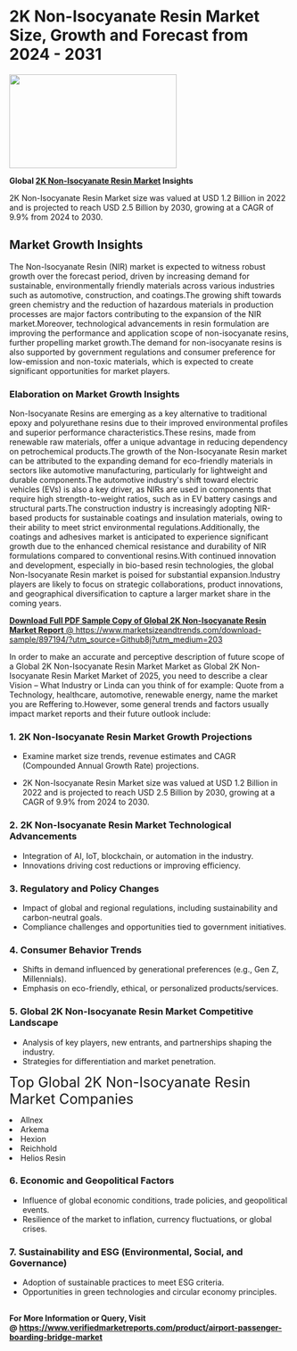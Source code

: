 <H1>2K Non-Isocyanate Resin Market Size, Growth and Forecast from 2024 - 2031</H1><img class="aligncenter size-medium wp-image-584254" src="https://thirdeyenews.in/wp-content/uploads/2024/09/Global-Market-Research-300x168.jpeg" alt="" width="300" height="168" /><p><strong>Global&nbsp;<a href="https://www.marketsizeandtrends.com/download-sample/897194/?utm_source=Github8j?utm_medium=203">2K Non-Isocyanate Resin Market</a> Insights</strong></p><p>2K Non-Isocyanate Resin Market size was valued at USD 1.2 Billion in 2022 and is projected to reach USD 2.5 Billion by 2030, growing at a CAGR of 9.9% from 2024 to 2030.</p><p><h2>Market Growth Insights</h2> <p>The Non-Isocyanate Resin (NIR) market is expected to witness robust growth over the forecast period, driven by increasing demand for sustainable, environmentally friendly materials across various industries such as automotive, construction, and coatings.The growing shift towards green chemistry and the reduction of hazardous materials in production processes are major factors contributing to the expansion of the NIR market.Moreover, technological advancements in resin formulation are improving the performance and application scope of non-isocyanate resins, further propelling market growth.The demand for non-isocyanate resins is also supported by government regulations and consumer preference for low-emission and non-toxic materials, which is expected to create significant opportunities for market players.</p> <p><a href="download-sample-link"></a></p> <h3>Elaboration on Market Growth Insights</h3> <p>Non-Isocyanate Resins are emerging as a key alternative to traditional epoxy and polyurethane resins due to their improved environmental profiles and superior performance characteristics.These resins, made from renewable raw materials, offer a unique advantage in reducing dependency on petrochemical products.The growth of the Non-Isocyanate Resin market can be attributed to the expanding demand for eco-friendly materials in sectors like automotive manufacturing, particularly for lightweight and durable components.The automotive industry's shift toward electric vehicles (EVs) is also a key driver, as NIRs are used in components that require high strength-to-weight ratios, such as in EV battery casings and structural parts.The construction industry is increasingly adopting NIR-based products for sustainable coatings and insulation materials, owing to their ability to meet strict environmental regulations.Additionally, the coatings and adhesives market is anticipated to experience significant growth due to the enhanced chemical resistance and durability of NIR formulations compared to conventional resins.With continued innovation and development, especially in bio-based resin technologies, the global Non-Isocyanate Resin market is poised for substantial expansion.Industry players are likely to focus on strategic collaborations, product innovations, and geographical diversification to capture a larger market share in the coming years.</p> <p><a href="get-more-link"></p><p><span class=""><strong>Download Full PDF Sample Copy of Global 2K Non-Isocyanate Resin Market Report</strong> @ <a href="https://www.marketsizeandtrends.com/download-sample/897194/?utm_source=Github8j?utm_medium=203" target="_blank">https://www.marketsizeandtrends.com/download-sample/897194/?utm_source=Github8j?utm_medium=203</a></span></p><p>In order to make an accurate and perceptive description of future scope of a Global&nbsp;2K Non-Isocyanate Resin Market Market as Global&nbsp;2K Non-Isocyanate Resin Market Market of 2025, you need to describe a clear Vision &ndash; What Industry or Linda can you think of for example: Quote from a Technology, healthcare, automotive, renewable energy, name the market you are Reffering to.However, some general trends and factors usually impact market reports and their future outlook include:</p><h3>1.&nbsp;<strong>2K Non-Isocyanate Resin Market Growth Projections</strong></h3><ul><li>Examine market size trends, revenue estimates and CAGR (Compounded Annual Growth Rate) projections.</li><li><p>2K Non-Isocyanate Resin Market size was valued at USD 1.2 Billion in 2022 and is projected to reach USD 2.5 Billion by 2030, growing at a CAGR of 9.9% from 2024 to 2030.</p></li></ul><h3>2.&nbsp;<strong>2K Non-Isocyanate Resin Market Technological Advancements</strong></h3><ul><li>Integration of AI, IoT, blockchain, or automation in the industry.</li><li>Innovations driving cost reductions or improving efficiency.</li></ul><h3>3.&nbsp;<strong>Regulatory and Policy Changes</strong></h3><ul><li>Impact of global and regional regulations, including sustainability and carbon-neutral goals.</li><li>Compliance challenges and opportunities tied to government initiatives.</li></ul><h3>4.&nbsp;<strong>Consumer Behavior Trends</strong></h3><ul><li>Shifts in demand influenced by generational preferences (e.g., Gen Z, Millennials).</li><li>Emphasis on eco-friendly, ethical, or personalized products/services.</li></ul><h3>5.&nbsp;<strong>Global 2K Non-Isocyanate Resin Market Competitive Landscape</strong></h3><ul><li>Analysis of key players, new entrants, and partnerships shaping the industry.</li><li>Strategies for differentiation and market penetration.</li></ul><p data-pm-slice="1 1 []"><span style="color: inherit; font-family: inherit; font-size: 25px;">Top Global 2K Non-Isocyanate Resin Market Companies</span></p><div class="" data-test-id=""><p><li>Allnex</li><li> Arkema</li><li> Hexion</li><li> Reichhold</li><li> Helios Resin</li></p></div><h3>6.&nbsp;<strong>Economic and Geopolitical Factors</strong></h3><ul><li>Influence of global economic conditions, trade policies, and geopolitical events.</li><li>Resilience of the market to inflation, currency fluctuations, or global crises.</li></ul><h3>7.&nbsp;<strong>Sustainability and ESG (Environmental, Social, and Governance)</strong></h3><ul><li>Adoption of sustainable practices to meet ESG criteria.</li><li>Opportunities in green technologies and circular economy principles.</li></ul><h2><strong style="font-size: 14px;">For More Information or Query, Visit @&nbsp;</strong><a style="background-color: #ffffff; font-size: 14px;" href="https://www.marketsizeandtrends.com/report/2k-non-isocyanate-resin-market/" target="_blank">https://www.verifiedmarketreports.com/product/airport-passenger-boarding-bridge-market</a></h2>